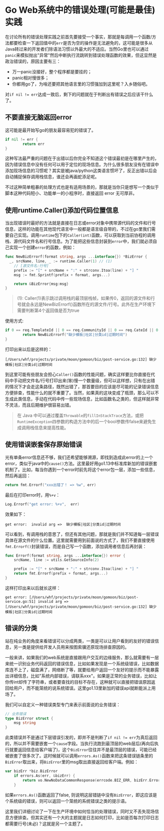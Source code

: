 # Go Web系统中的错误处理(可能是最佳)实践

在讨论所有的错误处理实践之前首先要接受一个事实，那就是每调用一个函数/方法都要检查一下返回值中的`err`是否为空的操作是无法避免的，这可能是很多从Java转过来的开发者们除语法习惯以外最大的不适应。当然Go里也可以通过`panic`来模拟抛出"异常"然后中断执行流跳转到错误处理函数的效果，但这显然是政治错误的，原因主要有三：

- 万一panic没接好，整个程序都是要挂的；
- panic相对慢很多；
- 你都用go了，为啥还要把其他语言里的习惯强加到这里呢？入乡随俗吧。

对`if nil != err`达成一致后，剩下的问题就在于判断出有错误之后应该干什么了。

## 不要直接无脑返回error

这可能是最开始写go的朋友最容易犯的错误了。

```go
if nil != err {
        return err
}
```

这种写法最严重的问题在于出错以后你完全不知道这个错误最初是在哪里产生的，因为错误信息中没有任何可以用于定位的现场信息。为什么很多朋友没有在错误中添加现场信息的习惯呢？其实是被java/python这类语言惯坏了，反正出错以后会自动捕捉保存调用栈信息，谁还会再画蛇添足呢。

不过这种简单粗暴的处理方式也是有适用场景的，那就是当你只是想写一个类似于脚本这种代码短小、功能单一的小程序时，直接返回 error 无可厚非。

## 使用runtime.Caller()添加代码位置信息

当出现错误时最好的方法就是直接在日志或error对象中携带源代码的文件和行号信息，这样的功能在其他现代语言中一般都是语言级自带的，不过在go里我们需要自己实现。调用`runtime`包下的`Caller(int)`函数，可以获取到当前协程的调用栈、源代码文件名和行号信息。为了能把这些信息封装到`error`中，我们就必须自己实现一个创建`error`的函数，例如：

```go
func NewBizErrorf(format string, args ...interface{}) *BizError {
  _, srcName, line, _ := runtime.Caller(1) // (1)
    // [源文件名:行号]
    prefix := "[" + srcName + ":" + strconv.Itoa(line) + "] "
    msg := fmt.Sprintf(prefix + format, args...)

    return &BizError{msg:msg}
}
```

> (1): Caller(1)表示跳过调用栈的最顶层栈帧，如果传0，返回的源文件和行号就会永远是NewBizErrorf()函数所在的源文件/行号。此外在生产环境下需要判断第4个返回值是否为true

使用方式:

```go
if 0 == req.TemplateId || 0 == req.CommunityId || 0 == req.CateId || 0 == req.ExpireInHours {
        return NewBizErrorf("缺少模板|社区|分类id|过期时间")
}
```

打印出来以后是这样的：

```text
[/Users/whf/projects/private/moon/gomoon/biz/post-service.go:132] 缺少模板|社区|分类id|过期时间
```

到这里可能有些朋友会担心`Caller()`函数的性能问题，确实这样要比你直接在代码中手动把文件名/行号打印出来(笨)慢一个数量级，但可以这样想，只有在出错的情况下才会走这条路径，既然出错了，那首要目的应该是尽可能的记录错误信息方便排查，性能什么的就不重要了。当然，如果真的这块变成了瓶颈，那么可以不生成此类信息，手动在代码中传一些现场信息，比如函数名之类的，但这样就非常不灵活，而且后期维护很容易出错。

> 在 Java 中可以通过覆盖`Throwable`的`fillInStackTrace`方法，或把`RuntimeException`四参数的构造方法中的后一个bool参数传false来避免生成调用栈信息来提高性能。

## 使用错误嵌套保存原始错误

光有单条error信息还不够，我们还希望能够溯源，即找到造成此error的上一个error，类似于java中的`cause()`方法。这里最好用go1.13中标准库新加的错误嵌套机制了。比如，每当你遇到一个error时前先将这个error包一层，添加一些信息，然后再返回：

```go
return fmt.Errorf("xxx出错了！ => %w", err)
```

最后在打印error时，用`%+v`：

```go
Log.Errorf("get error: %+v",  err)
```

效果如下：

```text
get error:  invalid arg =>  缺少模板|社区|分类id|过期时间
```

可以看到，有调用栈的意思了，但还有其他问题，那就是我们并不知道每一层错误具体在源文件的什么位置。这里就需要用到前面说的方式了，我们不要直接使用`fmt.Errorf()`封装错误，而是自己写一个函数，添加调用者信息后再封装：

```go
func Errorf(format string, args ...interface{}) error {
    srcName, line := utils.GetSourceInfo(2)

    prefix := "[" + srcName + ":" + strconv.Itoa(line) + "] "
    return fmt.Errorf(prefix + format, args...)
}
```

这样打印出来以后就长这样：

```text
get error: [/Users/whf/projects/private/moon/gomoon/biz/post-service.go:51] invalid arg => [/Users/whf/projects/private/moon/gomoon/biz/post-service.go:132] 缺少模板|社区|分类id|过期时间
```

## 错误的分类

站在纯业务的角度来看错误可以分成两类，一类是可以让用户看到的友好的错误信息，另一类是提供给开发人员用来按图索骥还原现场排查原因的。

一般来讲，如果我们的web系统是直接跟用户交互的边缘服务，那么就需要有一层来统一识别业务代码返回的错误信息，比如如果发现是一个系统级错误，比如数据库连不上了，磁盘满了，网络断了等，就要给用户返回一个友好的提示而不能暴露出详细信息，比如"系统内部错误，请联系xxx"。如果是正常的业务错误，比如让你传int却传了字符串，或者要查找的目标不存在，这种就可以直接把错误原因返回给用户，而不能笼统的说系统错误。这里go1.13里新加的错误api就断能派上用场了。

我们可以自定义一种错误类型专门来表示前面说的业务错误：

```go
// 业务错误
type BizError struct {
    msg string
}
```

此类错误并不是通过下层错误引发的，即并不是判断了`if nil != err`为真后返回的，所以并不需要嵌套一个`cause`字段。当执行流跑到最顶层的web层后(再向后执行就要返回信息给客户端了)，这个`BizError`往往并不是最顶层的错误，可能已经被嵌套了很多次了。这时候就可以调用`errors.As()`函数来把这条错误链条里的`BizError`取出来，将`BizError`里的msg取出直接返回给客户端。例如：

```go
var bizErr *biz.BizError
    if errors.As(err, &bizErr) {
        return vo.NewNoDataCommonResponse(errcode.BIZ_ERR, bizErr.Error())
    }
```

如果`errors.As()`函数返回了false, 则说明这层错链中没有`BizError`，即这应该是个系统级的错误，则可以返回一个笼统的系统错误之类的提示语。

这里我们详细讨论了一下在生产环境中如何恰当的处理错误，同时又不丢失现场信息方便排查。但其实还有一个大的主题就是日志如何打印，比如是否每次打印日志都需要行号(未必)？这就是另一个主题了。
